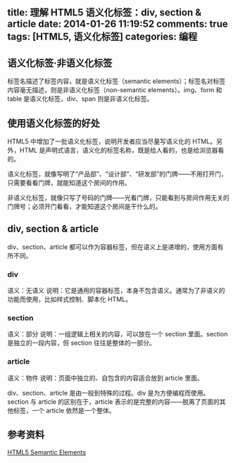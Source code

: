 title: 理解 HTML5 语义化标签：div, section & article
date: 2014-01-26 11:19:52
comments: true
tags: [HTML5, 语义化标签]
categories: 编程
---

## 语义化标签·非语义化标签

标签名描述了标签内容，就是语义化标签（semantic elements）；标签名对标签内容毫无描述，则是非语义化标签（non-semantic elements）。img、form 和 table 是语义化标签，div、span 则是非语义化标签。


## 使用语义化标签的好处

HTML5 中增加了一批语义化标签，说明开发者应当尽量写语义化的 HTML。另外，HTML 是声明式语言，语义化的标签名称，既是给人看的，也是给浏览器看的。

语义化标签，就像写明了“产品部”、“设计部”、“研发部”的门牌——不用打开门，只需要看看门牌，就能知道这个房间的作用。

非语义化标签，就像只写了号码的门牌——光看门牌，只能看到与房间作用无关的门牌号；必须开门看看，才能知道这个房间是干什么的。
<!-- more -->

## div, section & article

div、section、article 都可以作为容器标签，但在语义上是递增的，使用方面有所不同。

### div
语义：无语义
说明：它是通用的容器标签，本身不包含语义。通常为了非语义的功能而使用，比如样式控制、脚本化 HTML。

### section
语义：部分
说明：一组逻辑上相关的内容，可以放在一个 section 里面。section 是独立的一段内容，但 section 往往是整体的一部分。

### article
语义：物件
说明：页面中独立的、自包含的内容适合放到 article 里面。

div、section、article 是由一般到特殊的过程。div 是为方便编程而使用。section 与 article 的区别在于，article 表示的是完整的内容——脱离了页面的其他标签，一个 article 依然是一个整体。

## 参考资料

[HTML5 Semantic Elements](http://www.w3schools.com/html/html5_semantic_elements.asp)


